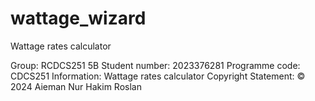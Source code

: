 # wattage_wizard

Wattage rates calculator

Group: RCDCS251 5B
Student number: 2023376281
Programme code: CDCS251
Information: Wattage rates calculator
Copyright Statement: © 2024 Aieman Nur Hakim Roslan
